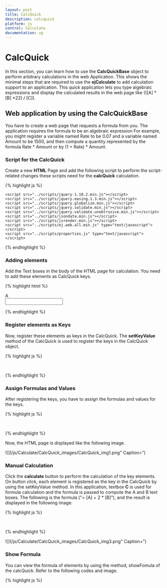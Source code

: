 ```yaml
---
layout: post
title: CalcQuick
description: calcquick
platform: js
control: Calculate
documentation: ug
---
```


# CalcQuick

In this section, you can learn how to use the **CalcQuickBase** object to perform arbitrary calculations in the web Application. This shows the minimal steps that are required to use the **ejCalculate** to add calculation support to an application. This quick application lets you type algebraic expressions and display the calculated results in the web page like (([A] * [B] *22) / [C]).

## Web application by using the CalcQuickBase

You have to create a web page that requests a formula from you. The application requires the formula to be an algebraic expression For example, you might register a variable named Rate to be 0.07 and a variable named Amount to be 1500, and then compute a quantity represented by the formula Rate * Amount or by (1 + Rate) * Amount.

### Script for the CalcQuick

Create a new **HTML** Page and add the following script to perform the script-related changes these scripts need for the **calcQuick** calculation. 

{% highlight js %}

    <script src="../scripts/jquery-1.10.2.min.js"></script>
    <script src="../scripts/jquery.easing.1.3.min.js"></script>
    <script src="../scripts/jquery.globalize.min.js"></script>
    <script src="../scripts/jquery.validate.min.js"></script>
    <script src="../scripts/jquery.validate.unobtrusive.min.js"></script>
    <script src="../scripts/jsondata.min.js"></script>
    <script src="../scripts/jsrender.min.js"></script>
    <script src="../scripts/ej.web.all.min.js" type="text/javascript">     
    </script>
    <script src="../scripts/properties.js" type="text/javascript"></script>

{% endhighlight %}



### Adding elements 

Add the Text boxes in the body of the HTML page for calculation. You need to add these elements as CalcQuick keys.

{% highlight html %}

  <div class="col-md-3">
    A
 </div>
 <div class="col-md-3">
     <input type="text" id="txtBoxA" />
 </div>        

{% endhighlight %}

### Register elements as Keys

Now, register these elements as keys in the CalcQuick. The **setKeyValue** method of the CalcQuick is used to register the keys in the CalcQuick object.



{% highlight js %}

  <script type="text/javascript">
      // … other codes
      var calculator = new CalcQuick();
      calculator.setKeyValue("A", document.getElementById("txtBoxA").value);
      calculator.setKeyValue("B", document.getElementById("txtBoxB").value);
      calculator.setKeyValue("C", document.getElementById("txtBoxC").value);
      calculator.setKeyValue("D", document.getElementById("txtBoxD").value);
      // .. other codes.
 </script>

{% endhighlight %}



### Assign Formulas and Values

After registering the keys, you have to assign the formulas and values for the keys.



{% highlight js %}

 <script type="text/javascript">

     // Codes.
     var calculator = new CalcQuick();
     document.getElementById("txtBoxA").value = "12";
     document.getElementById("txtBoxB").value = "3";
     document.getElementById("txtBoxC").value = "= [A] + 2 * [B]";
    // codes
</script>

{% endhighlight %}



Now, the HTML page is displayed like the following image.

![](/js/Calculate/CalcQuick_images/CalcQuick_img1.png" Caption=")

### Manual Calculation

Click the **calculate** button to perform the calculation of the key elements. On button click, each element is registered as the key in the CalcQuick by using the setKeyValue method. In this application, textbox **C** is used for formula calculation and the formula is passed to compute the A and B text boxes. The following is the formula ("= [A] + 2 * [B]”), and the result is displayed in the following image.



{% highlight js %}

  <script type="text/javascript">

      // Codes.
     calculator.setKeyValue("A", document.getElementById("txtBoxA").value);
     calculator.setKeyValue("B", document.getElementById("txtBoxB").value);
     calculator.setKeyValue("C", document.getElementById("txtBoxC").value);
     calculator.setKeyValue("D", document.getElementById("txtBoxD").value);
     calculator.setDirty();

     document.getElementById("txtBoxA").value = calculator.getKeyValue("A")
     document.getElementById("txtBoxB").value = calculator.getKeyValue("B");
     document.getElementById("txtBoxC").value = calculator.getKeyValue("C");
     document.getElementById("txtBoxD").value = calculator.getKeyValue("D");
     
    </script>



{% endhighlight %}

![](/js/Calculate/CalcQuick_images/CalcQuick_img2.png" Caption=")

### Auto Calculation

Enable **AutoCalculation** while changing the value of elements that is textboxes in this application. For this, enable the property, **autoCalc**.  When **autoCalc** is enabled in the calcQuick, elements are computed internally while the element value in the HTML page is changed and the computed value is passed through the valueSet event.

In the valueSet event, handle the code to set the value for the elements. Before this, set the function for the event to get the key value of the element on calculation. The **valueSetEventHandler** property is used to set the event method. 



{% highlight js %}

 <script type="text/javascript">
         // Codes.
         calculator.autoCalc = true;

function valueSet(event, data) {
            switch (data.key) {
               case "A":
                    document.getElementById("txtBoxA").value = calculator.getKeyValue("A");
                    break;
                case "B":
                    document.getElementById("txtBoxB").value = calculator.getKeyValue("B")
                    break;
                case "C":
                    document.getElementById("txtBoxC").value = calculator.getKeyValue("C")
                    break;
                case "D":
                    document.getElementById("txtBoxD").value = calculator.getKeyValue("D")
                    break;
                default:
                    break;
            }
        }
     calculator.valueSetEventHandler = valueSet;
        // Codes.
    </script>




{% endhighlight %}



![](/js/Calculate/CalcQuick_images/CalcQuick_img3.png" Caption=")

### Show Formula

You can view the formula of elements by using the method, showFomula of the calcQuick. Refer to the following codes and image.



{% highlight js %}

 <script type="text/javascript">

      // Codes.
      $("#lt1Button2").click(function () {

      document.getElementById("txtBoxA").value = calculator.getFormula("A")
      document.getElementById("txtBoxB").value = calculator.getFormula("B");
      document.getElementById("txtBoxC").value = calculator.getFormula("C");
      document.getElementById("txtBoxD").value = calculator.getFormula("D");
      });

      // Codes.
    </script>

{% endhighlight %}

![](/js/Calculate/CalcQuick_images/CalcQuick_img4.png" Caption=")

